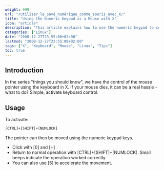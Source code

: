 ```yaml
---
weight: 999
url: "/Utiliser_le_pavé_numérique_comme_souris_avec_X/"
title: "Using the Numeric Keypad as a Mouse with X"
icon: "article"
description: "This article explains how to use the numeric keypad to control the mouse cursor in X Window System when your mouse isn't working."
categories: ["Linux"]
date: "2008-12-27T23:55:00+02:00"
lastmod: "2008-12-27T23:55:00+02:00"
tags: ["X", "Keyboard", "Mouse", "Linux", "Tips"]
toc: true
---
```


## Introduction

In the series "things you should know", we have the control of the mouse pointer using the keyboard in X. If your mouse dies, it can be a real hassle - what to do? Simple, activate keyboard control.

## Usage

To activate:

```bash
[CTRL]+[SHIFT]+[NUMLOCK]
```

The pointer can then be moved using the numeric keypad keys.

* Click with [0] and [+]
* Return to normal operation with [CTRL]+[SHIFT]+[NUMLOCK]. Small beeps indicate the operation worked correctly.
* You can also use [5] to accelerate the movement.